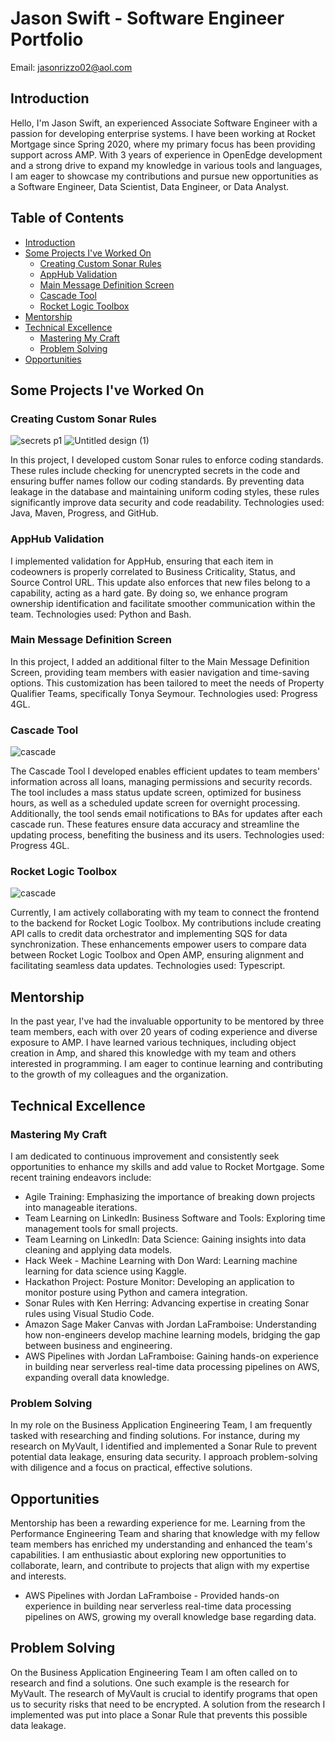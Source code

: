 # Jason Swift - Software Engineer Portfolio

Email: jasonrizzo02@aol.com

## Introduction

Hello, I'm Jason Swift, an experienced Associate Software Engineer with a passion for developing enterprise systems. I have been working at Rocket Mortgage since Spring 2020, where my primary focus has been providing support across AMP. With 3 years of experience in OpenEdge development and a strong drive to expand my knowledge in various tools and languages, I am eager to showcase my contributions and pursue new opportunities as a Software Engineer, Data Scientist, Data Engineer, or Data Analyst.

## Table of Contents

- [Introduction](#introduction)
- [Some Projects I've Worked On](#some-projects-ive-worked-on)
  - [Creating Custom Sonar Rules](#creating-custom-sonar-rules)
  - [AppHub Validation](#apphub-validation)
  - [Main Message Definition Screen](#main-message-definition-screen)
  - [Cascade Tool](#cascade-tool)
  - [Rocket Logic Toolbox](#rocket-logic-toolbox)
- [Mentorship](#mentorship)
- [Technical Excellence](#technical-excellence)
  - [Mastering My Craft](#mastering-my-craft)
  - [Problem Solving](#problem-solving)
- [Opportunities](#opportunities)

## Some Projects I've Worked On

### Creating Custom Sonar Rules

![secrets p1](https://github.com/JasonSwift1984/Portfolio.md/assets/54918229/58461f08-74ac-4584-83f2-e425e36767d2)
![Untitled design (1)](https://github.com/JasonSwift1984/Portfolio.md/assets/54918229/431af7e2-d2ae-4ba5-ad33-86a4a7227fd6)




In this project, I developed custom Sonar rules to enforce coding standards. These rules include checking for unencrypted secrets in the code and ensuring buffer names follow our coding standards. By preventing data leakage in the database and maintaining uniform coding styles, these rules significantly improve data security and code readability. Technologies used: Java, Maven, Progress, and GitHub.

### AppHub Validation


I implemented validation for AppHub, ensuring that each item in codeowners is properly correlated to Business Criticality, Status, and Source Control URL. This update also enforces that new files belong to a capability, acting as a hard gate. By doing so, we enhance program ownership identification and facilitate smoother communication within the team. Technologies used: Python and Bash.

### Main Message Definition Screen

In this project, I added an additional filter to the Main Message Definition Screen, providing team members with easier navigation and time-saving options. This customization has been tailored to meet the needs of Property Qualifier Teams, specifically Tonya Seymour. Technologies used: Progress 4GL.

### Cascade Tool
![cascade](https://github.com/JasonSwift1984/Portfolio.md/assets/54918229/a376943f-18f6-4d92-af5a-592612b8234a)



The Cascade Tool I developed enables efficient updates to team members' information across all loans, managing permissions and security records. The tool includes a mass status update screen, optimized for business hours, as well as a scheduled update screen for overnight processing. Additionally, the tool sends email notifications to BAs for updates after each cascade run. These features ensure data accuracy and streamline the updating process, benefiting the business and its users. Technologies used: Progress 4GL.

### Rocket Logic Toolbox
![cascade](https://github.com/JasonSwift1984/Portfolio.md/assets/54918229/82025e27-59f9-4148-a9af-73c4d4335455)

Currently, I am actively collaborating with my team to connect the frontend to the backend for Rocket Logic Toolbox. My contributions include creating API calls to credit data orchestrator and implementing SQS for data synchronization. These enhancements empower users to compare data between Rocket Logic Toolbox and Open AMP, ensuring alignment and facilitating seamless data updates. Technologies used: Typescript.

## Mentorship

In the past year, I've had the invaluable opportunity to be mentored by three team members, each with over 20 years of coding experience and diverse exposure to AMP. I have learned various techniques, including object creation in Amp, and shared this knowledge with my team and others interested in programming. I am eager to continue learning and contributing to the growth of my colleagues and the organization.

## Technical Excellence

### Mastering My Craft

I am dedicated to continuous improvement and consistently seek opportunities to enhance my skills and add value to Rocket Mortgage. Some recent training endeavors include:

- Agile Training: Emphasizing the importance of breaking down projects into manageable iterations.
- Team Learning on LinkedIn: Business Software and Tools: Exploring time management tools for small projects.
- Team Learning on LinkedIn: Data Science: Gaining insights into data cleaning and applying data models.
- Hack Week - Machine Learning with Don Ward: Learning machine learning for data science using Kaggle.
- Hackathon Project: Posture Monitor: Developing an application to monitor posture using Python and camera integration.
- Sonar Rules with Ken Herring: Advancing expertise in creating Sonar rules using Visual Studio Code.
- Amazon Sage Maker Canvas with Jordan LaFramboise: Understanding how non-engineers develop machine learning models, bridging the gap between business and engineering.
- AWS Pipelines with Jordan LaFramboise: Gaining hands-on experience in building near serverless real-time data processing pipelines on AWS, expanding overall data knowledge.

### Problem Solving

In my role on the Business Application Engineering Team, I am frequently tasked with researching and finding solutions. For instance, during my research on MyVault, I identified and implemented a Sonar Rule to prevent potential data leakage, ensuring data security. I approach problem-solving with diligence and a focus on practical, effective solutions.

## Opportunities

Mentorship has been a rewarding experience for me. Learning from the Performance Engineering Team and sharing that knowledge with my fellow team members has enriched my understanding and enhanced the team's capabilities. I am enthusiastic about exploring new opportunities to collaborate, learn, and contribute to projects that align with my expertise and interests.






  * AWS Pipelines with Jordan LaFramboise - Provided hands-on experience in building near serverless real-time data processing pipelines on AWS, growing my overall knowledge base regarding data. 
  
## Problem Solving
On the Business Application Engineering Team I am often called on to research and find a solutions. One such example is the research for MyVault. The research of MyVault is crucial to identify programs that open us to security risks that need to be encrypted. A solution from the research I implemented was put into place a Sonar Rule that prevents this possible data leakage.
